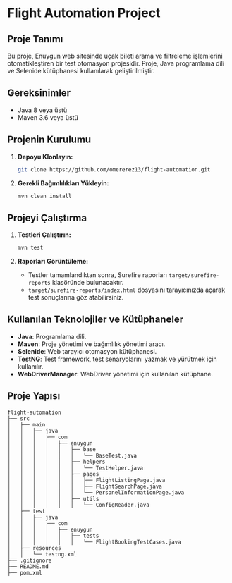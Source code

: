 # Flight Automation Project

## Proje Tanımı

Bu proje, Enuygun web sitesinde uçak bileti arama ve filtreleme işlemlerini otomatikleştiren bir test otomasyon projesidir. Proje, Java programlama dili ve Selenide kütüphanesi kullanılarak geliştirilmiştir.

## Gereksinimler

- Java 8 veya üstü
- Maven 3.6 veya üstü

## Projenin Kurulumu

1. **Depoyu Klonlayın:**
    ```sh
    git clone https://github.com/omererez13/flight-automation.git
    ```

2. **Gerekli Bağımlılıkları Yükleyin:**
    ```sh
    mvn clean install
    ```

## Projeyi Çalıştırma

1. **Testleri Çalıştırın:**
    ```sh
    mvn test
    ```

2. **Raporları Görüntüleme:**
    - Testler tamamlandıktan sonra, Surefire raporları `target/surefire-reports` klasöründe bulunacaktır.
    - `target/surefire-reports/index.html` dosyasını tarayıcınızda açarak test sonuçlarına göz atabilirsiniz.

## Kullanılan Teknolojiler ve Kütüphaneler

- **Java**: Programlama dili.
- **Maven**: Proje yönetimi ve bağımlılık yönetimi aracı.
- **Selenide**: Web tarayıcı otomasyon kütüphanesi.
- **TestNG**: Test framework, test senaryolarını yazmak ve yürütmek için kullanılır.
- **WebDriverManager**: WebDriver yönetimi için kullanılan kütüphane.


## Proje Yapısı

```plaintext
flight-automation
├── src
│   ├── main
│   │   ├── java
│   │   │   ├── com
│   │   │   │   ├── enuygun
│   │   │   │   │   ├── base
│   │   │   │   │   │   └── BaseTest.java
│   │   │   │   │   ├── helpers
│   │   │   │   │   │   └── TestHelper.java
│   │   │   │   │   ├── pages
│   │   │   │   │   │   ├── FlightListingPage.java
│   │   │   │   │   │   ├── FlightSearchPage.java
│   │   │   │   │   │   └── PersonelInformationPage.java
│   │   │   │   │   ├── utils
│   │   │   │   │   │   └── ConfigReader.java
│   ├── test
│   │   ├── java
│   │   │   ├── com
│   │   │   │   ├── enuygun
│   │   │   │   │   ├── tests
│   │   │   │   │   │   └── FlightBookingTestCases.java
│   ├── resources
│   │   └── testng.xml
├── .gitignore
├── README.md
├── pom.xml
